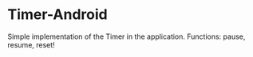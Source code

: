 # Timer-Android

Simple implementation of the Timer in the application. Functions: pause, resume, reset!
